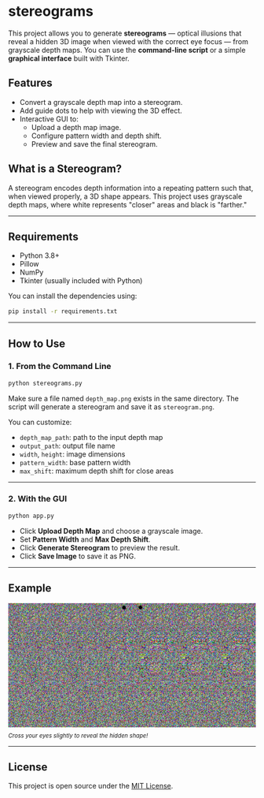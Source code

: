# stereograms

This project allows you to generate **stereograms** — optical illusions that reveal a hidden 3D image when viewed with the correct eye focus — from grayscale depth maps. You can use the **command-line script** or a simple **graphical interface** built with Tkinter.

## Features

- Convert a grayscale depth map into a stereogram.
- Add guide dots to help with viewing the 3D effect.
- Interactive GUI to:
  - Upload a depth map image.
  - Configure pattern width and depth shift.
  - Preview and save the final stereogram.

## What is a Stereogram?

A stereogram encodes depth information into a repeating pattern such that, when viewed properly, a 3D shape appears. This project uses grayscale depth maps, where white represents "closer" areas and black is "farther."

---

## Requirements

- Python 3.8+
- Pillow
- NumPy
- Tkinter (usually included with Python)

You can install the dependencies using:

```bash
pip install -r requirements.txt
```

---

## How to Use

### 1. **From the Command Line**

```bash
python stereograms.py
```

Make sure a file named `depth_map.png` exists in the same directory. The script will generate a stereogram and save it as `stereogram.png`.

You can customize:
- `depth_map_path`: path to the input depth map
- `output_path`: output file name
- `width`, `height`: image dimensions
- `pattern_width`: base pattern width
- `max_shift`: maximum depth shift for close areas

---

### 2. **With the GUI**

```bash
python app.py
```

- Click **Upload Depth Map** and choose a grayscale image.
- Set **Pattern Width** and **Max Depth Shift**.
- Click **Generate Stereogram** to preview the result.
- Click **Save Image** to save it as PNG.

---

## Example

![Example Stereogram](example-stereogram.png)  
<sub>*Cross your eyes slightly to reveal the hidden shape!*</sub>

---

## License

This project is open source under the [MIT License](LICENSE).